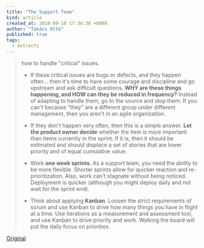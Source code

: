 ```yaml
---
title: "The Support Team"
kind: article
created_at: 2010-09-10 17:34:36 +0000
author: "Takács Ottó"
published: true
tags: 
  - extracts
---
```

<blockquote>
<p>how to handle &quot;critical&quot; issues.</p>
<!--break-->
<ul>
    <li>
    <p>If these critical issues are bugs or defects, and they happen often... then it's time to have some courage and discipline and go upstream and ask difficult questions. <b>WHY are these things happening, and HOW can they be reduced in frequency?</b> Instead of adapting to handle them, go to the source and stop them. If you can't because &quot;they&quot; are a different group under different management, then you aren't in an agile organization.</p>
    </li>
    <li>
    <p>If they don't happen very often, then this is a simple answer. <b>Let the product owner decide</b> whether the item is more important than items currently in the sprint. If it is, then it should be estimated and should displace a set of stories that are lower priority and of equal cumulative value.</p>
    </li>
    <li>
    <p>Work <b>one week sprints</b>. As a support team, you need the ability to be more flexible. Shorter sprints allow for quicker reaction and re-prioritization. Also, work can't stagnate without being noticed. Deployment is quicker (although you might deploy daily and not wait for the sprint end).</p>
    </li>
    <li>
    <p>Think about applying <b>Kanban</b>. Loosen the strict requirements of scrum and use Kanban to drive how many things you have in flight at a time. Use iterations as a measurement and assessment tool, and use Kanban to drive priority and work. Walking the board will put the daily focus on priorities.</p>
    </li>
</ul>
</blockquote>
<p><a href="http://agile-commentary.blogspot.com/2009/05/support-team.html">Original</a></p>
